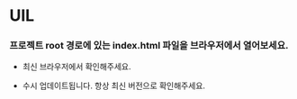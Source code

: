 # UIL

### 프로젝트 root 경로에 있는 index.html 파일을 브라우저에서 열어보세요.


* 최신 브라우저에서 확인해주세요.

* 수시 업데이트됩니다. 항상 최신 버전으로 확인해주세요.

